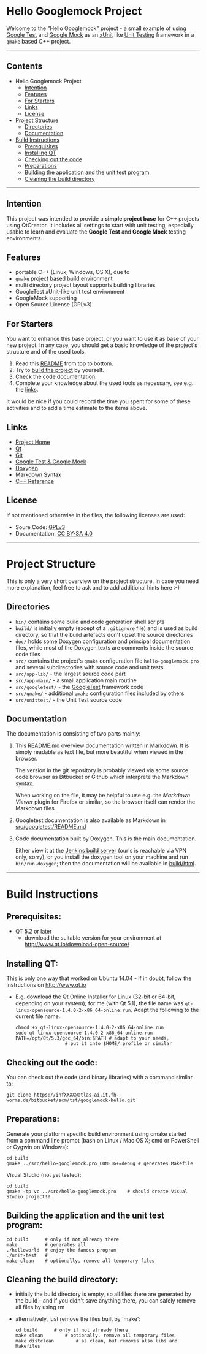 # Hello Googlemock Project

Welcome to the "Hello Googlemock" project - a small example of using [Google
Test](https://github.com/google/googletest/blob/master/README.md) and [Google
Mock](https://github.com/google/googletest/blob/master/googlemock/README.md) as
an [xUnit]( https://en.wikipedia.org/wiki/XUnit) like [Unit
Testing](https://en.wikipedia.org/wiki/Unit_testing) framework in a `qmake`
based C++ project.

--------------------------------------------------------------

## Contents

- Hello Googlemock Project
  - [Intention](#intention)
  - [Features](#features)
  - [For Starters](#forstarters)
  - [Links](#links)
  - [License](#license)
- [Project Structure](#projectstructure)
  - [Directories](#directories)
  - [Documentation](#documentation)
- [Build Instructions](#buildinstructions)
  - [Prerequisites](#prerequisites)
  - [Installing QT](#installingqt)
  - [Checking out the code](#checkingoutthecode)
  - [Preparations](#preparations)
  - [Building the application and the unit test program](#building)
  - [Cleaning the build directory](#cleaning)

--------------------------------------------------------------

## Intention<a name=intention></a>

This project was intended to provide a **simple project base** for C++
projects using QtCreator. It includes all settings to start with unit
testing, especially usable to learn and evaluate the **Google Test** and
**Google Mock** testing environments.

## Features<a name=features></a>

- portable C++ (Linux, Windows, OS X), due to
- `qmake` project based build environment
- multi directory project layout supports building libraries
- GoogleTest xUnit-like unit test environment
- GoogleMock supporting
- Open Source License (GPLv3)

## For Starters<a name=forstarters></a>
You want to enhance this base project, or you want to use it as base of your
new project. In any case, you should get a basic knowledge of the project's
structure and of the used tools.

1. Read this [README](README.md) from top to bottom.
2. Try to [build the project](#buildinstructions) by yourself.
3. Check the [code documentation](#documentation).
4. Complete your knowledge about the used tools as necessary, see e.g. the
   [links](#links).

It would be nice if you could record the time you spent for some of these
activities and to add a time estimate to the items above.

## Links<a name=links></a>
- [Project Home](
  https://atlas.ai.it.hs-worms.de/bitbucket/projects/TST/repos/googlemock-hello)
- [Qt](http://www.qt.io)
- [Git](https://git-scm.com/)
- [Google Test & Google Mock](https://github.com/google/googletest)
- [Doxygen](http://www.stack.nl/~dimitri/doxygen)
- [Markdown Syntax](http://daringfireball.net/projects/markdown/syntax)
- [C++ Reference](http://en.cppreference.com/w/cpp)

## License<a name=license></a>
If not mentioned otherwise in the files, the following licenses are used:
- Soure Code: [GPLv3](LICENSE.txt)
- Documentation: [CC BY-SA 4.0](https://creativecommons.org/licenses/by-sa/4.0/)

--------------------------------------------------------------

# Project Structure<a name=projectstructure></a>
This is only a very short overview on the project structure. In case you need
more explanation, feel free to ask and to add additional hints here :-)

## Directories<a name=directories></a>

* `bin/` contains some build and code generation shell scripts
* `build/` is initially empty (except of a `.gitignore` file) and is used as
  build directory, so that the build artefacts don't upset the source
  directories
* `doc/` holds some Doxygen configuration and principal documentation files,
  while most of the Doxygen texts are comments inside the source code files
* `src/` contains the project's `qmake` configuration file
  `hello-googlemock.pro` and several subdirectories with source code and
  unit tests:
* `src/app-lib/` - the largest source code part
* `src/app-main/` - a small application main routine
* `src/googletest/` - the [GoogleTest](https://github.com/google/googletest)
  framework code
* `src/qmake/` - additional `qmake` configuration files included by others
* `src/unittest/` - the Unit Test source code

## Documentation<a name=documentation></a>

The documentation is consisting of two parts mainly:

1. This [README.md](README.md) overview documentation written in
   [Markdown](http://daringfireball.net/projects/markdown/syntax). It is
   simply readable as text file, but more beautiful when viewed in the
   browser.

   The version in the git repository is probably viewed via some source code
   browser as Bitbucket or Github which interprete the Markdown syntax.

   When working on the file, it may be helpful to use e.g. the *Markdown
   Viewer* plugin for Firefox or similar, so the browser itself can render the
   Markdown files.

2. Googletest documentation is also available as Markdown in
   [src/googletest/README.md](src/googletest/README.md)

3. Code documentation built by Doxygen. This is the main documentation.

   Either view it at the [Jenkins build
   server](https://ci.kom-labor.it.fh-worms.de/jenkins/job/googlemock-hello_all-branches/doxygen/)
   (our's is reachable via VPN only, sorry), or you install the doxygen tool
   on your machine and run `bin/run-doxygen`; then the documentation will be
   available in [build/html](build/html/index.html).

--------------------------------------------------------------

# Build Instructions<a name=buildinstructions></a>

## Prerequisites:<a name=prerequisites></a>
- QT 5.2 or later
  - download the suitable version for your environment at
    <http://www.qt.io/download-open-source/>

## Installing QT:<a name=installingqt></a>
This is only one way that worked on Ubuntu 14.04 - if in doubt, follow
the instructions on <http://www.qt.io>

- E.g. download the Qt Online Installer for Linux (32-bit or 64-bit,
  depending on your system); for me (with Qt 5.1), the file name was
  `qt-linux-opensource-1.4.0-2-x86_64-online.run`. Adapt the following to
  the current file name.

      chmod +x qt-linux-opensource-1.4.0-2-x86_64-online.run
      sudo qt-linux-opensource-1.4.0-2-x86_64-online.run
      PATH=/opt/Qt/5.3/gcc_64/bin:$PATH	# adapt to your needs,
      					# put it into $HOME/.profile or similar

## Checking out the code:<a name=checkingoutthecode></a>
You can check out the code (and binary libraries) with a command similar
to:

    git clone https://infXXXX@atlas.ai.it.fh-worms.de/bitbucket/scm/tst/googlemock-hello.git

## Preparations:<a name=preparations></a>
Generate your platform specific build environment using cmake started
from a command line prompt (bash on Linux / Mac OS X; cmd or PowerShell
or Cygwin on Windows):

    cd build
    qmake ../src/hello-googlemock.pro CONFIG+=debug	# generates Makefile

Visual Studio (not yet tested):

    cd build
    qmake -tp vc ../src/hello-googlemock.pro	# should create Visual Studio project!?

## Building the application and the unit test program:<a name=building></a>
    cd build      # only if not already there
    make          # generates all
    ./helloworld  # enjoy the famous program
    ./unit-test   #
    make clean    # optionally, remove all temporary files

## Cleaning the build directory:<a name=cleaning></a>
- initially the build directory is empty, so all files there are
  generated by the build - and if you didn't save anything there, you
  can safely remove all files by using rm
- alternatively, just remove the files built by 'make':

      cd build		# only if not already there
      make clean		# optionally, remove all temporary files
      make distclean		# as clean, but removes also libs and Makefiles

